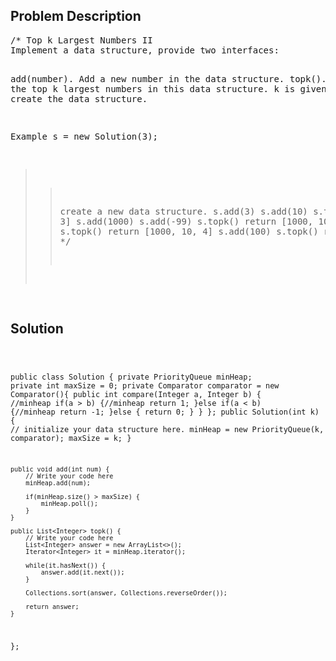 <!--
<style>
  body { font-family: Arial, sans-serif; }
  .container { max-width: 100%; margin: auto; padding: 20px; }
  .comment-block { background-color: #f9f9f9; padding: 10px; border-left: 5px solid #ccc; max-width: 50%; margin: auto; word-wrap: break-word; white-space: pre-wrap; }
  .code-block { background-color: #f4f4f4; padding: 10px; border: 1px solid #ddd; }
</style>
-->

<div class='container'>
<h2>Problem Description</h2>
<div class='comment-block'>
<pre>
/* Top k Largest Numbers II
Implement a data structure, provide two interfaces:

add(number). Add a new number in the data structure.
topk(). Return the top k largest numbers in this data structure. k is given when we create the data structure.

Example
s = new Solution(3);
>> create a new data structure.
s.add(3)
s.add(10)
s.topk()
>> return [10, 3]
s.add(1000)
s.add(-99)
s.topk()
>> return [1000, 10, 3]
s.add(4)
s.topk()
>> return [1000, 10, 4]
s.add(100)
s.topk()
>> return [1000, 100, 10]
*/
</pre>
</div>

<h2>Solution</h2>
<div class='code-block'>
<pre><code class='language-java'>

public class Solution {
    private PriorityQueue<Integer> minHeap;
    private int maxSize = 0;
    private Comparator<Integer> comparator = new Comparator<Integer>(){
        public int compare(Integer a, Integer b) { //minheap
            if(a > b) {//minheap
                return 1;
            }else if(a < b) {//minheap
                return -1;
            }else {
                return 0;
            }
        }
    };
    public Solution(int k) {
        // initialize your data structure here.
        minHeap = new PriorityQueue(k, comparator);
        maxSize = k;
    }

    public void add(int num) {
        // Write your code here
        minHeap.add(num);
        
        if(minHeap.size() > maxSize) {
            minHeap.poll();
        }
    }

    public List<Integer> topk() {
        // Write your code here
        List<Integer> answer = new ArrayList<>();
        Iterator<Integer> it = minHeap.iterator();
        
        while(it.hasNext()) {
            answer.add(it.next());
        }
        
        Collections.sort(answer, Collections.reverseOrder());
        
        return answer;
    }
};
</code></pre>
</div>
</div>
